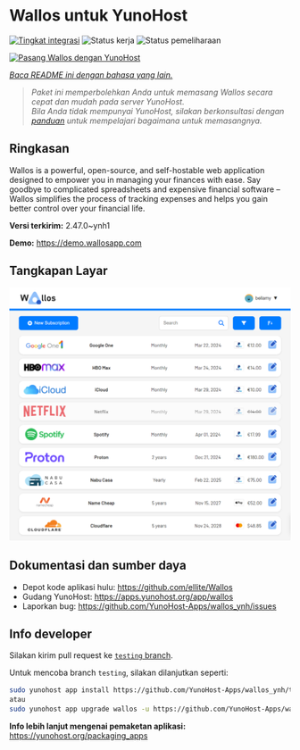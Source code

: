<!--
N.B.: README ini dibuat secara otomatis oleh <https://github.com/YunoHost/apps/tree/master/tools/readme_generator>
Ini TIDAK boleh diedit dengan tangan.
-->

# Wallos untuk YunoHost

[![Tingkat integrasi](https://apps.yunohost.org/badge/integration/wallos)](https://ci-apps.yunohost.org/ci/apps/wallos/)
![Status kerja](https://apps.yunohost.org/badge/state/wallos)
![Status pemeliharaan](https://apps.yunohost.org/badge/maintained/wallos)

[![Pasang Wallos dengan YunoHost](https://install-app.yunohost.org/install-with-yunohost.svg)](https://install-app.yunohost.org/?app=wallos)

*[Baca README ini dengan bahasa yang lain.](./ALL_README.md)*

> *Paket ini memperbolehkan Anda untuk memasang Wallos secara cepat dan mudah pada server YunoHost.*  
> *Bila Anda tidak mempunyai YunoHost, silakan berkonsultasi dengan [panduan](https://yunohost.org/install) untuk mempelajari bagaimana untuk memasangnya.*

## Ringkasan

Wallos is a powerful, open-source, and self-hostable web application designed to empower you in managing your finances with ease. Say goodbye to complicated spreadsheets and expensive financial software – Wallos simplifies the process of tracking expenses and helps you gain better control over your financial life.


**Versi terkirim:** 2.47.0~ynh1

**Demo:** <https://demo.wallosapp.com>

## Tangkapan Layar

![Tangkapan Layar pada Wallos](./doc/screenshots/screenshot.png)

## Dokumentasi dan sumber daya

- Depot kode aplikasi hulu: <https://github.com/ellite/Wallos>
- Gudang YunoHost: <https://apps.yunohost.org/app/wallos>
- Laporkan bug: <https://github.com/YunoHost-Apps/wallos_ynh/issues>

## Info developer

Silakan kirim pull request ke [`testing` branch](https://github.com/YunoHost-Apps/wallos_ynh/tree/testing).

Untuk mencoba branch `testing`, silakan dilanjutkan seperti:

```bash
sudo yunohost app install https://github.com/YunoHost-Apps/wallos_ynh/tree/testing --debug
atau
sudo yunohost app upgrade wallos -u https://github.com/YunoHost-Apps/wallos_ynh/tree/testing --debug
```

**Info lebih lanjut mengenai pemaketan aplikasi:** <https://yunohost.org/packaging_apps>
